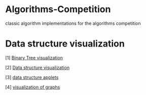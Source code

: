 # Algorithms-Competition
classic algorithm implementations for the algorithms competition

# Data structure visualization

[1] [Binary Tree visualization](https://github.com/joowani/binarytree)

[2] [Data structure visualization](https://github.com/parrt/lolviz)

[3] [data structure applets](https://github.com/lilypolonetsky/datastructures-applets)

[4] [visualization of graphs](https://github.com/standakozak/graphs)